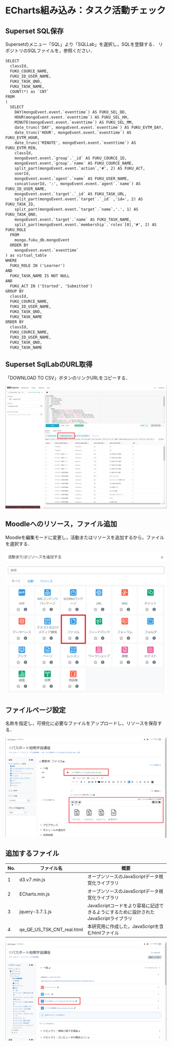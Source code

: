 # ECharts組み込み：タスク活動チェック
##  Superset SQL保存
Supersetのメニュー「SQL」より「SQLLab」を選択し，SQLを登録する．
リポジトリのSQLファイルを，参照ください．

```
SELECT
  classId,
  FUKU_COURCE_NAME,
  FUKU_ID_USER_NAME,
  FUKU_TASK_QNO,
  FUKU_TASK_NAME,
  COUNT(*) as `CNT`
FROM
(
  SELECT 
    DAY(mongoEvent.event.`eventtime`) AS FUKU_SEL_DD,
    HOUR(mongoEvent.event.`eventtime`) AS FUKU_SEL_HH,
    MINUTE(mongoEvent.event.`eventtime`) AS FUKU_SEL_MM,
    date_trunc('DAY', mongoEvent.event.`eventtime`) AS FUKU_EVTM_DAY,
    date_trunc('HOUR', mongoEvent.event.`eventtime`) AS FUKU_EVTM_HOUR,
    date_trunc('MINUTE', mongoEvent.event.`eventtime`) AS FUKU_EVTM_MIN,
    classId,
    mongoEvent.event.`group`.`_id` AS FUKU_COURCE_ID,
    mongoEvent.event.`group`.`name` AS FUKU_COURCE_NAME,
    split_part(mongoEvent.event.`action`,'#', 2) AS FUKU_ACT,
    userId,
    mongoEvent.event.`agent`.`name` AS FUKU_USER_NAME,
    concat(userId, ':', mongoEvent.event.`agent`.`name`) AS FUKU_ID_USER_NAME,
    mongoEvent.event.`target`.`_id` AS FUKU_TASK_URL,
    split_part(mongoEvent.event.`target`.`_id` ,'id=', 2) AS FUKU_TASK_ID,
    split_part(mongoEvent.event.`target`.`name`,'.', 1) AS FUKU_TASK_QNO,
    mongoEvent.event.`target`.`name` AS FUKU_TASK_NAME,
    split_part(mongoEvent.event.`membership`.`roles`[0],'#', 2) AS FUKU_ROLE
  FROM 
    mongo.fuku_db.mongoEvent
  ORDER BY
    mongoEvent.event.`eventtime` 
) as virtual_table
WHERE 
  FUKU_ROLE IN ('Learner') 
AND
  FUKU_TASK_NAME IS NOT NULL
AND
  FUKU_ACT IN ('Started', 'Submitted') 
GROUP BY
  classId,
  FUKU_COURCE_NAME,
  FUKU_ID_USER_NAME,
  FUKU_TASK_QNO,
  FUKU_TASK_NAME
ORDER BY
  classId,
  FUKU_COURCE_NAME,
  FUKU_ID_USER_NAME,
  FUKU_TASK_QNO,
  FUKU_TASK_NAME
```

##  Superset SqlLabのURL取得
「DOWNLOAD TO CSV」ボタンのリンクURLをコピーする．  

![タスク活用チェックURL](image/タスク活動チェック_sqllabo.png)

##  Moodleへのリソース，ファイル追加
Moodleを編集モードに変更し，活動またはリソースを追加するから，ファイルを選択する．  

![リソース追加](image/リソース追加.png)

##  ファイルページ設定
名称を指定し，可視化に必要なファイルをアップロードし，リソースを保存する．　　

![リソース追加](image/タスク活動チェック_編集.png)

## 追加するファイル
|No.|ファイル名|概要|
|----|----|----|
|1|d3.v7.min.js|オープンソースのJavaScriptデータ視覚化ライブラリ|
|2|ECharts.min.js|オープンソースのJavaScriptデータ視覚化ライブラリ|
|3|jquery-3.7.1.js|JavaScriptコードをより容易に記述できるようにするために設計されたJavaScriptライブラリ|
|4|qe_QE_US_TSK_CNT_real.html|本研究用に作成した，JavaScriptを含むhtmlファイル|

![リソース追加](image/タスク活動チェック_登録後.png)
